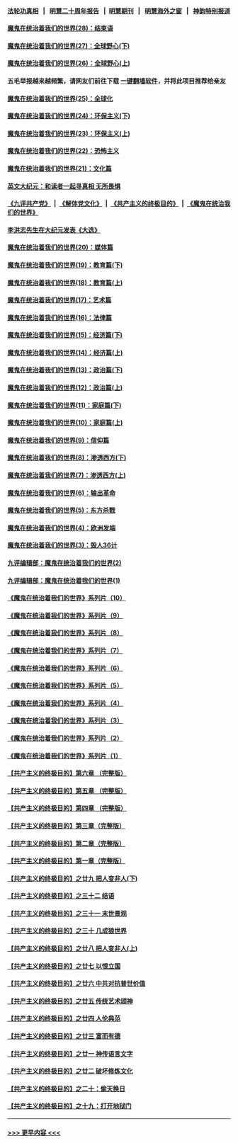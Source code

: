 #### [法轮功真相](https://github.com/gfw-breaker/truth/blob/master/README.md?t=0) &nbsp;&nbsp;|&nbsp;&nbsp; [明慧二十周年报告](https://github.com/gfw-breaker/mh-reports/blob/master/README.md?t=0) &nbsp;&nbsp;|&nbsp;&nbsp;[明慧期刊](https://github.com/gfw-breaker/mh-qikan) &nbsp;&nbsp;|&nbsp;&nbsp; [明慧海外之窗](https://github.com/gfw-breaker/mh-news/blob/master/README.md?t=0) &nbsp;&nbsp;|&nbsp;&nbsp; [神韵特别报道](https://github.com/gfw-breaker/mh-news/blob/master/shenyun.md?t=0)
#### [魔鬼在统治着我们的世界(28)：结束语](../pages/nsc422/n10936246.md?t=07181651) 
#### [魔鬼在统治着我们的世界(27)：全球野心(下)](../pages/nsc422/n10928319.md?t=07181651) 
#### [魔鬼在统治着我们的世界(26)：全球野心(上)](../pages/nsc422/n10900318.md?t=07181651) 
#### 五毛举报越来越频繁，请网友们前往下载 [一键翻墙软件](https://github.com/gfw-breaker/ssr-accounts)，并将此项目推荐给亲友
#### [魔鬼在统治着我们的世界(25)：全球化](../pages/nsc422/n10788205.md?t=07181651) 
#### [魔鬼在统治着我们的世界(24)：环保主义(下)](../pages/nsc422/n10695307.md?t=07181651) 
#### [魔鬼在统治着我们的世界(23)：环保主义(上)](../pages/nsc422/n10688613.md?t=07181651) 
#### [魔鬼在统治着我们的世界(22)：恐怖主义](../pages/nsc422/n10614727.md?t=07181651) 
#### [魔鬼在统治着我们的世界(21)：文化篇](../pages/nsc422/n10597706.md?t=07181651) 
#### [英文大纪元：和读者一起寻真相 无所畏惧](../pages/nsc422/n12542027.md?t=07181651) 
#### [《九评共产党》](https://github.com/begood0513/9ping.md/blob/master/README.md) &nbsp;|&nbsp; [《解体党文化》](../../../../jtdwh.md/blob/master/README.md)  &nbsp;|&nbsp; [《共产主义的终极目的》](../../../../gczydzjmd.md/blob/master/README.md) &nbsp;|&nbsp; [《魔鬼在统治我们的世界》](../../../../mgztzwmdsj.md/blob/master/README.md) 
#### [李洪志先生在大纪元发表《大选》](../pages/nsc422/n12534746.md?t=07181651) 
#### [魔鬼在统治着我们的世界(20)：媒体篇](../pages/nsc422/n10586579.md?t=07181651) 
#### [魔鬼在统治着我们的世界(19)：教育篇(下)](../pages/nsc422/n10564808.md?t=07181651) 
#### [魔鬼在统治着我们的世界(18)：教育篇(上)](../pages/nsc422/n10526970.md?t=07181651) 
#### [魔鬼在统治着我们的世界(17)：艺术篇](../pages/nsc422/n10499093.md?t=07181651) 
#### [魔鬼在统治着我们的世界(16)：法律篇](../pages/nsc422/n10485969.md?t=07181651) 
#### [魔鬼在统治着我们的世界(15)：经济篇(下)](../pages/nsc422/n10469975.md?t=07181651) 
#### [魔鬼在统治着我们的世界(14)：经济篇(上)](../pages/nsc422/n10457370.md?t=07181651) 
#### [魔鬼在统治着我们的世界(13)：政治篇(下)](../pages/nsc422/n10448270.md?t=07181651) 
#### [魔鬼在统治着我们的世界(12)：政治篇(上)](../pages/nsc422/n10444576.md?t=07181651) 
#### [魔鬼在统治着我们的世界(11)：家庭篇(下)](../pages/nsc422/n10440961.md?t=07181651) 
#### [魔鬼在统治着我们的世界(10)：家庭篇(上)](../pages/nsc422/n10435448.md?t=07181651) 
#### [魔鬼在统治着我们的世界(9)：信仰篇](../pages/nsc422/n10432159.md?t=07181651) 
#### [魔鬼在统治着我们的世界(8)：渗透西方(下)](../pages/nsc422/n10429603.md?t=07181651) 
#### [魔鬼在统治着我们的世界(7)：渗透西方(上)](../pages/nsc422/n10426013.md?t=07181651) 
#### [魔鬼在统治着我们的世界(6)：输出革命](../pages/nsc422/n10421536.md?t=07181651) 
#### [魔鬼在统治着我们的世界(5)：东方杀戮](../pages/nsc422/n10417707.md?t=07181651) 
#### [魔鬼在统治着我们的世界(4)：欧洲发端](../pages/nsc422/n10414890.md?t=07181651) 
#### [魔鬼在统治着我们的世界(3)：毁人36计](../pages/nsc422/n10411583.md?t=07181651) 
#### [九评编辑部：魔鬼在统治着我们的世界(2)](../pages/nsc422/n10410036.md?t=07181651) 
#### [九评编辑部：魔鬼在统治着我们的世界(1)](../pages/nsc422/n10406825.md?t=07181651) 
#### [《魔鬼在统治着我们的世界》系列片（10）](../pages/nsc422/n12292670.md?t=07181651) 
#### [《魔鬼在统治着我们的世界》系列片（9）](../pages/nsc422/n12290859.md?t=07181651) 
#### [《魔鬼在统治着我们的世界》系列片（8）](../pages/nsc422/n12287445.md?t=07181651) 
#### [《魔鬼在统治着我们的世界》系列片（7）](../pages/nsc422/n12283425.md?t=07181651) 
#### [《魔鬼在统治着我们的世界》系列片（6）](../pages/nsc422/n12282314.md?t=07181651) 
#### [《魔鬼在统治着我们的世界》系列片（5）](../pages/nsc422/n12281419.md?t=07181651) 
#### [《魔鬼在统治着我们的世界》系列片（4）](../pages/nsc422/n12274024.md?t=07181651) 
#### [《魔鬼在统治着我们的世界》系列片（3）](../pages/nsc422/n12271322.md?t=07181651) 
#### [《魔鬼在统治着我们的世界》系列片（2）](../pages/nsc422/n12269049.md?t=07181651) 
#### [《魔鬼在统治着我们的世界》系列片（1）](../pages/nsc422/n12267575.md?t=07181651) 
#### [【共产主义的终极目的】第六章 （完整版）](../pages/nsc422/n11428913.md?t=07181651) 
#### [【共产主义的终极目的】第五章 （完整版）](../pages/nsc422/n11428912.md?t=07181651) 
#### [【共产主义的终极目的】第四章 （完整版）](../pages/nsc422/n11428907.md?t=07181651) 
#### [【共产主义的终极目的】第三章（完整版）](../pages/nsc422/n11428848.md?t=07181651) 
#### [【共产主义的终极目的】第二章（完整版）](../pages/nsc422/n11428831.md?t=07181651) 
#### [【共产主义的终极目的】第一章（完整版）](../pages/nsc422/n11417651.md?t=07181651) 
#### [【共产主义的终极目的】之廿九 把人变非人(下)](../pages/nsc422/n11344140.md?t=07181651) 
#### [【共产主义的终极目的】之三十二 结语](../pages/nsc422/n11360535.md?t=07181651) 
#### [【共产主义的终极目的】之三十一 末世景观](../pages/nsc422/n11351129.md?t=07181651) 
#### [【共产主义的终极目的】之三十 几成狼世界](../pages/nsc422/n11348280.md?t=07181651) 
#### [【共产主义的终极目的】之廿八 把人变非人(上)](../pages/nsc422/n11340492.md?t=07181651) 
#### [【共产主义的终极目的】之廿七 以恨立国](../pages/nsc422/n11336944.md?t=07181651) 
#### [【共产主义的终极目的】之廿六 中共对抗普世价值](../pages/nsc422/n11324785.md?t=07181651) 
#### [【共产主义的终极目的】之廿五 传统艺术颂神](../pages/nsc422/n11296396.md?t=07181651) 
#### [【共产主义的终极目的】之廿四 人伦典范](../pages/nsc422/n11296397.md?t=07181651) 
#### [【共产主义的终极目的】之廿三 富而有德](../pages/nsc422/n11283598.md?t=07181651) 
#### [【共产主义的终极目的】之廿一 神传语言文字](../pages/nsc422/n11263265.md?t=07181651) 
#### [【共产主义的终极目的】之廿二 破坏修炼文化](../pages/nsc422/n11245728.md?t=07181651) 
#### [【共产主义的终极目的】之二十：偷天换日](../pages/nsc422/n11238846.md?t=07181651) 
#### [【共产主义的终极目的】之十九：打开地狱门](../pages/nsc422/n11206376.md?t=07181651) 

----
#### [ >>> 更早内容 <<< ](../indexes/nsc422-earlier.md)
